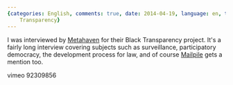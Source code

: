 ```yaml
---
{categories: English, comments: true, date: 2014-04-19, language: en, title: Black
    Transparency}
---
```

I was interviewed by [Metahaven][1] for their Black Transparency project. It's a fairly long interview
covering subjects such as surveillance, participatory democracy, the development process for law, and
of course [Mailpile][2] gets a mention too.

 vimeo 92309856 


 [1]: http://www.metahaven.net/Site/Metahaven.html
 [2]: https://www.mailpile.is

